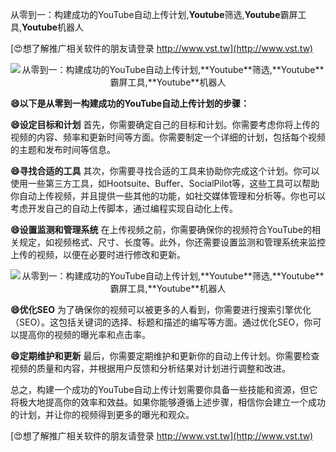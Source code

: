 从零到一：构建成功的YouTube自动上传计划,**Youtube**筛选,**Youtube**霸屏工具,**Youtube**机器人

[😍想了解推广相关软件的朋友请登录 http://www.vst.tw](http://www.vst.tw)

 <center><img src="https://vst.tw/MP4/tuiguang/png/5.png" alt="从零到一：构建成功的YouTube自动上传计划,**Youtube**筛选,**Youtube**霸屏工具,**Youtube**机器人"></center>

**😄以下是从零到一构建成功的YouTube自动上传计划的步骤：**

**😄设定目标和计划**
首先，你需要确定自己的目标和计划。你需要考虑你将上传的视频的内容、频率和更新时间等方面。你需要制定一个详细的计划，包括每个视频的主题和发布时间等信息。

**😄寻找合适的工具**
其次，你需要寻找合适的工具来协助你完成这个计划。你可以使用一些第三方工具，如Hootsuite、Buffer、SocialPilot等，这些工具可以帮助你自动上传视频，并且提供一些其他的功能，如社交媒体管理和分析等。你也可以考虑开发自己的自动上传脚本，通过编程实现自动化上传。

**😄设置监测和管理系统**
在上传视频之前，你需要确保你的视频符合YouTube的相关规定，如视频格式、尺寸、长度等。此外，你还需要设置监测和管理系统来监控上传的视频，以便在必要时进行修改和更新。

 <center><img src="https://vst.tw/MP4/tuiguang/png/0.png" alt="从零到一：构建成功的YouTube自动上传计划,**Youtube**筛选,**Youtube**霸屏工具,**Youtube**机器人"></center>

**😄优化SEO**
为了确保你的视频可以被更多的人看到，你需要进行搜索引擎优化（SEO）。这包括关键词的选择、标题和描述的编写等方面。通过优化SEO，你可以提高你的视频的曝光率和点击率。

**😄定期维护和更新**
最后，你需要定期维护和更新你的自动上传计划。你需要检查视频的质量和内容，并根据用户反馈和分析结果对计划进行调整和改进。

总之，构建一个成功的YouTube自动上传计划需要你具备一些技能和资源，但它将极大地提高你的效率和效益。如果你能够遵循上述步骤，相信你会建立一个成功的计划，并让你的视频得到更多的曝光和观众。

[😍想了解推广相关软件的朋友请登录 http://www.vst.tw](http://www.vst.tw)



